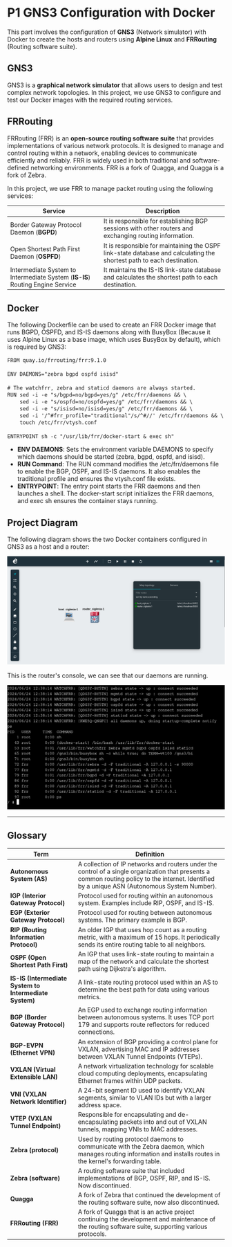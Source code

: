 # P1 GNS3 Configuration with Docker

This part involves the configuration of **GNS3** (Network simulator) with Docker to create the hosts and routers using **Alpine Linux** and **FRRouting** (Routing software suite).

## GNS3

GNS3 is a **graphical network simulator** that allows users to design and test complex network topologies. In this project, we use GNS3 to configure and test our Docker images with the required routing services.

## FRRouting

FRRouting (FRR) is an **open-source routing software suite** that provides implementations of various network protocols. It is designed to manage and control routing within a network, enabling devices to communicate efficiently and reliably. FRR is widely used in both traditional and software-defined networking environments. FRR is a fork of Quagga, and Quagga is a fork of Zebra.

In this project, we use FRR to manage packet routing using the following services:

| **Service**                                                                 | **Description**                                                                                                                                                          |
|-----------------------------------------------------------------------------|--------------------------------------------------------------------------------------------------------------------------------------------------------------------------|
| Border Gateway Protocol Daemon (**BGPD**)                                   | It is responsible for establishing BGP sessions with other routers and exchanging routing information.                         |
| Open Shortest Path First Daemon (**OSPFD**)                                 | It is responsible for maintaining the OSPF link-state database and calculating the shortest path to each destination.        |
| Intermediate System to Intermediate System (**IS-IS**) Routing Engine Service | It maintains the IS-IS link-state database and calculates the shortest path to each destination. |

## Docker

The following Dockerfile can be used to create an FRR Docker image that runs BGPD, OSPFD, and IS-IS daemons along with BusyBox (Because it uses Alpine Linux as a base image, which uses BusyBox by default), which is required by GNS3:

```docker
FROM quay.io/frrouting/frr:9.1.0

ENV DAEMONS="zebra bgpd ospfd isisd"

# The watchfrr, zebra and staticd daemons are always started.
RUN sed -i -e "s/bgpd=no/bgpd=yes/g" /etc/frr/daemons && \
    sed -i -e "s/ospfd=no/ospfd=yes/g" /etc/frr/daemons && \
    sed -i -e "s/isisd=no/isisd=yes/g" /etc/frr/daemons && \
    sed -i '/^#frr_profile="traditional"/s/^#//' /etc/frr/daemons && \
    touch /etc/frr/vtysh.conf

ENTRYPOINT sh -c "/usr/lib/frr/docker-start & exec sh"
```

- **ENV DAEMONS**: Sets the environment variable DAEMONS to specify which daemons should be started (zebra, bgpd, ospfd, and isisd).
- **RUN Command**: The RUN command modifies the /etc/frr/daemons file to enable the BGP, OSPF, and IS-IS daemons. It also enables the traditional profile and ensures the vtysh.conf file exists.
- **ENTRYPOINT**: The entry point starts the FRR daemons and then launches a shell. The docker-start script initializes the FRR daemons, and exec sh ensures the container stays running.

## Project Diagram

The following diagram shows the two Docker containers configured in GNS3 as a host and a router:

![Topology](../docs/p1.gns3.png)

This is the router's console, we can see that our daemons are running.

![Router](../docs/p1.router.png)


---

## Glossary

| Term                 | Definition                                                                                               |
|----------------------|----------------------------------------------------------------------------------------------------------|
| **Autonomous System (AS)** | A collection of IP networks and routers under the control of a single organization that presents a common routing policy to the internet. Identified by a unique ASN (Autonomous System Number). |
| **IGP (Interior Gateway Protocol)** | Protocol used for routing within an autonomous system. Examples include RIP, OSPF, and IS-IS. |
| **EGP (Exterior Gateway Protocol)** | Protocol used for routing between autonomous systems. The primary example is BGP. |
| **RIP (Routing Information Protocol)** | An older IGP that uses hop count as a routing metric, with a maximum of 15 hops. It periodically sends its entire routing table to all neighbors. |
| **OSPF (Open Shortest Path First)** | An IGP that uses link-state routing to maintain a map of the network and calculate the shortest path using Dijkstra's algorithm. |
| **IS-IS (Intermediate System to Intermediate System)** | A link-state routing protocol used within an AS to determine the best path for data using various metrics. |
| **BGP (Border Gateway Protocol)** | An EGP used to exchange routing information between autonomous systems. It uses TCP port 179 and supports route reflectors for reduced connections. |
| **BGP-EVPN (Ethernet VPN)** | An extension of BGP providing a control plane for VXLAN, advertising MAC and IP addresses between VXLAN Tunnel Endpoints (VTEPs). |
| **VXLAN (Virtual Extensible LAN)** | A network virtualization technology for scalable cloud computing deployments, encapsulating Ethernet frames within UDP packets. |
| **VNI (VXLAN Network Identifier)** | A 24-bit segment ID used to identify VXLAN segments, similar to VLAN IDs but with a larger address space. |
| **VTEP (VXLAN Tunnel Endpoint)** | Responsible for encapsulating and de-encapsulating packets into and out of VXLAN tunnels, mapping VNIs to MAC addresses. |
| **Zebra (protocol)** | Used by routing protocol daemons to communicate with the Zebra daemon, which manages routing information and installs routes in the kernel's forwarding table. |
| **Zebra (software)** | A routing software suite that included implementations of BGP, OSPF, RIP, and IS-IS. Now discontinued. |
| **Quagga** | A fork of Zebra that continued the development of the routing software suite, now also discontinued. |
| **FRRouting (FRR)** | A fork of Quagga that is an active project continuing the development and maintenance of the routing software suite, supporting various protocols. |
